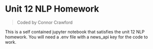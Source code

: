 # Unit 12 NLP Homework
> Coded by Connor Crawford

This is a self contained jupyter notebook that satisfies the unit 12 NLP homework. You will need a .env file with a news_api key for the code to work.
